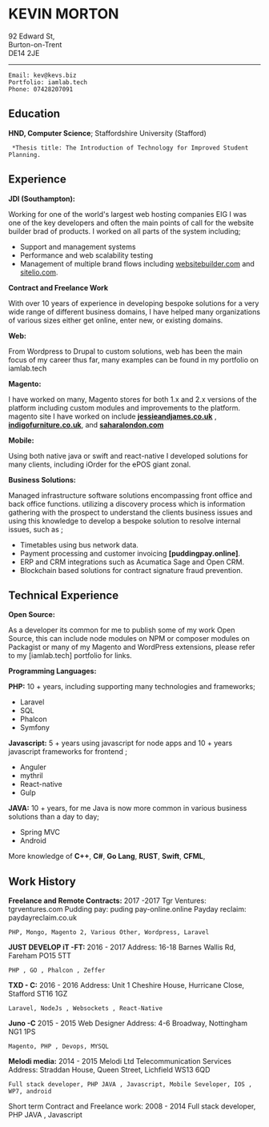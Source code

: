 KEVIN MORTON
============
    
92 Edward St,                    
Burton-on-Trent                 
DE14 2JE          
            
-------------------            
    Email: kev@kevs.biz
    Portfolio: iamlab.tech
    Phone: 07428207091

Education
---------
  **HND, Computer Science**; Staffordshire University (Stafford)
  
     *Thesis title: The Introduction of Technology for Improved Student Planning.

Experience
----------
**JDI  (Southampton):**

Working for one of the world's largest web hosting companies EIG I was one of the key developers and often the main points of call for the website builder brad of products. I worked on all parts of the system including;

* Support and management systems
* Performance and web scalability testing
* Management of multiple brand flows including [websitebuilder.com](https://www.websitebuilder.com/) and [sitelio.com](https://www.sitelio.com/).

**Contract and Freelance Work**

With over 10 years of experience in developing bespoke solutions for a very wide range of different business domains, I have helped many organizations of various sizes either get online, enter new, or existing domains.

**Web:**

From Wordpress to Drupal to custom solutions, web has been the main focus of my career thus far, many examples can be found in my portfolio on iamlab.tech

**Magento:**

I have worked on many, Magento stores for both 1.x and 2.x versions of the platform including custom modules and improvements to the platform.  magento site I have worked on include [**jessieandjames.co.uk**](http://iamlab.tech/#!/project/13) ,   [**indigofurniture.co.uk**](/http://iamlab.tech/#!/project/14), and [**saharalondon.com**](http://iamlab.tech/#!/project/15)


**Mobile:**

Using both native java or swift and react-native I developed solutions for many clients, including iOrder for the ePOS giant zonal. 

**Business Solutions:**

Managed infrastructure software solutions encompassing front office and back office functions. utilizing a discovery process which is information gathering with the prospect to understand the clients business issues and using this knowledge to develop a bespoke  solution to resolve internal issues, such as ;
 
 * Timetables using bus network data.
 * Payment processing and customer invoicing **[puddingpay.online]**.
 * ERP and CRM integrations such as Acumatica Sage and Open CRM.
 * Blockchain based solutions for contract signature fraud prevention.  

Technical Experience
--------------------

**Open Source:**

As a developer its common for me to publish some of my work Open Source, this can include node modules on NPM or composer modules on Packagist or many of my Magento and WordPress extensions, please refer to my [iamlab.tech] portfolio for links.  

**Programming Languages:**

**PHP:** 10 + years, including supporting many technologies and frameworks;
   * Laravel 
   * SQL
   * Phalcon
   * Symfony
    
**Javascript:** 5 + years using javascript for node apps and 10 + years javascript frameworks for frontend ;
   * Anguler
   * mythril
   * React-native
   * Gulp
    
**JAVA:** 10 + years, for me Java is now more common in various business solutions than a day to day;
   * Spring MVC
   * Android
    
More knowledge of **C++**, **C#**, **Go Lang**, **RUST**, **Swift**, **CFML**,

Work History
--------------------

**Freelance and Remote Contracts:** 2017 -2017
Tgr Ventures: tgrventures.com
Pudding pay: puding pay-online.online 
Payday reclaim: paydayreclaim.co.uk

    PHP, Mongo, Magento 2, Various Other, Wordpress, Laravel 
 
**JUST DEVELOP iT -FT:** 2016 - 2017
Address: 16-18 Barnes Wallis Rd, Fareham PO15 5TT 

    PHP , GO , Phalcon , Zeffer
    
**TXD - C:** 2016 - 2016
Address: Unit 1 Cheshire House, Hurricane Close, Stafford ST16 1GZ 

    Laravel, NodeJs , Websockets , React-Native  

**Juno -C**  2015 - 2015
Web Designer
Address: 4-6 Broadway, Nottingham NG1 1PS 

    Magento, PHP , Devops, MYSQL 

**Melodi media:** 2014 - 2015
Melodi Ltd Telecommunication Services
Address: Straddan House, Queen Street, Lichfield WS13 6QD 

    Full stack developer, PHP JAVA , Javascript, Mobile Seveloper, IOS , WP7, android   

Short term Contract and Freelance work:  2008 - 2014
    Full stack developer, PHP JAVA , Javascript 



